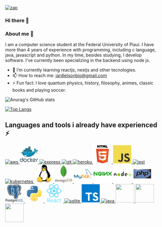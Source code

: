 [![zap]( https://img.shields.io/badge/LinkedIn-0077B5?style=for-the-badge&logo=linkedin&logoColor=white)](https://www.linkedin.com/in/jardielson-silva-ferreira/) 

### Hi there 👋

### About me 🔭
<p>
I am a computer science student at the Federal University of Piauí.
I have more than 4 years of experience with programming, including c language, java, javascript and python.
In my time, besides studying, I develop software. I've currently been specializing in the backend using node js.  
</p>

- 🍃 I’m currently learning reactjs, nestjs and other tecnologies.
- 📫 How to reach me: jardielsonbio@gmail.com
- ⚡ Fun fact: I love quantum physics, history, filosophy, animes, classic books and playing soccer.

![Anurag's GitHub stats](https://github-readme-stats.vercel.app/api?username=Jardielson-s&count_private=true&show_icons=true&hide_title=true&hide_border=true&langs_count=5&bg_color=00000001&text_color=777)

[![Top Langs](https://github-readme-stats.vercel.app/api/top-langs/?username=Jardielson-s&hide_title=true&hide_border=true&langs_count=5&bg_color=00000000&text_color=999)](https://github.com/Jardielson-s)

## Languages and tools i already have experienced ⚡

<a href="https://aws.amazon.com" target="_blank"> <img src="https://t.ctcdn.com.br/eHmBjfca_uBY6QBshhapIl-0LWo=/0x220:900x727/900x506/smart/filters:format(webp)/i544346.jpeg" alt="aws" width="60" height="60"/> </a> <a href="https://www.docker.com/" target="_blank"> <img src="https://raw.githubusercontent.com/devicons/devicon/master/icons/docker/docker-original-wordmark.svg" alt="docker" width="60" height="60"/> </a> <a href="https://expressjs.com" target="_blank"> <img src="https://encrypted-tbn0.gstatic.com/images?q=tbn:ANd9GcT7XzcjpeidE1czH2XI6mTtqxXyx0JZomQBmx7_1ygfLkHsIwEetrjC47yhUg2dUIjn1hY&usqp=CAU" alt="express" width="60" height="60"/> </a> <a href="https://git-scm.com/" target="_blank"> <img src="https://www.vectorlogo.zone/logos/git-scm/git-scm-icon.svg" alt="git" width="60" height="60"/> </a> <a href="https://heroku.com" target="_blank"> <img src="https://www.vectorlogo.zone/logos/heroku/heroku-icon.svg" alt="heroku" width="60" height="60"/> </a> <a href="https://www.w3.org/html/" target="_blank"> <img src="https://raw.githubusercontent.com/devicons/devicon/master/icons/html5/html5-original-wordmark.svg" alt="html5" width="60" height="60"/> </a><a href="https://developer.mozilla.org/en-US/docs/Web/JavaScript" target="_blank"> <img src="https://raw.githubusercontent.com/devicons/devicon/master/icons/javascript/javascript-original.svg" alt="javascript" width="60" height="60"/> </a> <a href="https://jestjs.io" target="_blank"> <img src="https://www.vectorlogo.zone/logos/jestjsio/jestjsio-icon.svg" alt="jest" width="60" height="60"/> </a> <a href="https://kubernetes.io" target="_blank"> <img src="https://www.vectorlogo.zone/logos/kubernetes/kubernetes-icon.svg" alt="kubernetes" width="60" height="60"/> </a> <a href="https://www.linux.org/" target="_blank"> <img src="https://raw.githubusercontent.com/devicons/devicon/master/icons/linux/linux-original.svg" alt="linux" width="60" height="60"/> </a>  <a href="https://www.mongodb.com/" target="_blank"> <img src="https://raw.githubusercontent.com/devicons/devicon/master/icons/mongodb/mongodb-original-wordmark.svg" alt="mongodb" width="60" height="60"/> </a><a href="https://www.mysql.com/" target="_blank"> <img src="https://raw.githubusercontent.com/devicons/devicon/master/icons/mysql/mysql-original-wordmark.svg" alt="mysql" width="60" height="60"/> </a> <a href="https://www.nginx.com" target="_blank"> <img src="https://raw.githubusercontent.com/devicons/devicon/master/icons/nginx/nginx-original.svg" alt="nginx" width="60" height="60"/> </a> <a href="https://nodejs.org" target="_blank"> <img src="https://raw.githubusercontent.com/devicons/devicon/master/icons/nodejs/nodejs-original-wordmark.svg" alt="nodejs" width="60" height="60"/> </a> <a href="https://www.php.net" target="_blank"> <img src="https://raw.githubusercontent.com/devicons/devicon/master/icons/php/php-original.svg" alt="php" width="60" height="60"/> </a> <a href="https://www.postgresql.org" target="_blank"> <img src="https://raw.githubusercontent.com/devicons/devicon/master/icons/postgresql/postgresql-original-wordmark.svg" alt="postgresql" width="60" height="60"/> </a>  <a href="https://www.python.org" target="_blank"> <img src="https://raw.githubusercontent.com/devicons/devicon/master/icons/python/python-original.svg" alt="python" width="60" height="60"/> </a> <a href="https://reactjs.org/" target="_blank"> <img src="https://raw.githubusercontent.com/devicons/devicon/master/icons/react/react-original-wordmark.svg" alt="react" width="60" height="60"/> </a> <a href="https://www.sqlite.org/" target="_blank"> <img src="https://www.vectorlogo.zone/logos/sqlite/sqlite-icon.svg" alt="sqlite" width="60" height="60"/> </a>  <a href="https://www.typescriptlang.org/" target="_blank"> <img src="https://raw.githubusercontent.com/devicons/devicon/master/icons/typescript/typescript-original.svg" alt="typescript" width="60" height="60"/> </a> <a href="https://java.com/pt-BR/" target="_blank"> <img src="https://s2.glbimg.com/twoewJmwpMgtGPcRPP8SxFlDVmM=/0x0:695x393/984x0/smart/filters:strip_icc()/i.s3.glbimg.com/v1/AUTH_08fbf48bc0524877943fe86e43087e7a/internal_photos/bs/2021/P/f/y52r4ySZWLkJjEhKLhgw/2014-11-14-java-logo.jpg" alt="java" width="60" height="60"/> </a>  <a href="https://nestjs.com/"> <img src="https://tokenlab.blog/content/images/2020/12/nest-og-1.png" width="60" height="60" /></a><a href="https://www.google.com/url?sa=t&rct=j&q=&esrc=s&source=web&cd=&cad=rja&uact=8&ved=2ahUKEwjfxZGp1bn2AhWQr5UCHZrIC5cQFnoECAYQAQ&url=https%3A%2F%2Fwww.rabbitmq.com%2F&usg=AOvVaw2l85rfDBH-LJgI4doQsipQ"> <img src="https://res.cloudinary.com/practicaldev/image/fetch/s--wRMdL8Hi--/c_imagga_scale,f_auto,fl_progressive,h_900,q_auto,w_1600/https://dev-to-uploads.s3.amazonaws.com/i/5wv3jwohdhckevgdejku.png" width="60" height="60" /></a>
<a href="https://www.google.com/url?sa=t&rct=j&q=&esrc=s&source=web&cd=&cad=rja&uact=8&ved=2ahUKEwiRxPfF1bn2AhX1q5UCHfDvDdQQFnoECAYQAQ&url=https%3A%2F%2Fkafka.apache.org%2F&usg=AOvVaw2h0K5_M7h13BGnJGPghGRz"> <img src="https://encrypted-tbn0.gstatic.com/images?q=tbn:ANd9GcRgnbQ2SRQwEUoyrhAT3ueR4e2ySXetT0OdRg&usqp=CAU" width="60" height="60" /></a> </p>
  
 

<!--
**Jardielson-s/Jardielson-s** is a ✨ _special_ ✨ repository because its `README.md` (this file) appears on your GitHub profile.

Here are some ideas to get you started:

- 🔭 I’m currently working on ...
- 🌱 I’m currently learning ...
- 👯 I’m looking to collaborate on ...
- 🤔 I’m looking for help with ...
- 💬 Ask me about ...
- 📫 How to reach me: ...
- 😄 Pronouns: ...
- ⚡ Fun fact: ...
-->
